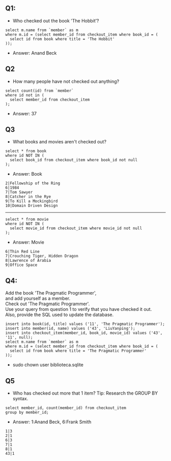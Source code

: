 ## Q1:
- Who checked out the book 'The Hobbit’?
```sqlite
select m.name from `member` as m 
where m.id = (select member_id from checkout_item where book_id = (
  select id from book where title = 'The Hobbit'
));
```
- Answer: Anand Beck
## Q2
- How many people have not checked out anything?
```sqlite
select count(id) from `member`
where id not in (
  select member_id from checkout_item 
);
```
- Answer: 37

## Q3
- What books and movies aren't checked out?

```sqlite
select * from book
where id NOT IN (
  select book_id from checkout_item where book_id not null 
);
```
- Answer: Book
```
2|Fellowship of the Ring
6|1984
7|Tom Sawyer
8|Catcher in the Rye
9|To Kill a Mockingbird
10|Domain Driven Design
```
---
```sqlite
select * from movie
where id NOT IN (
  select movie_id from checkout_item where movie_id not null 
);

```
- Answer: Movie
```
6|Thin Red Line
7|Crouching Tiger, Hidden Dragon
8|Lawrence of Arabia
9|Office Space
```

## Q4:
Add the book 'The Pragmatic Programmer',   
and add yourself as a member.   
Check out 'The Pragmatic Programmer'.   
Use your query from question 1 to verify that you have checked it out.   
Also, provide the SQL used to update the database.  
```sqlite
insert into book(id, title) values ('11', 'The Pragmatic Programmer');
insert into member(id, name) values ('43', 'LiuYanping');
insert into checkout_item(member_id, book_id, movie_id) values ('43', '11', null);
select m.name from `member` as m 
where m.id = (select member_id from checkout_item where book_id = (
  select id from book where title = 'The Pragmatic Programmer'
));

```

- sudo chown user biblioteca.sqlite


## Q5
- Who has checked out more that 1 item? 
Tip: Research the GROUP BY syntax.

```sqlite
select member_id, count(member_id) from checkout_item
group by member_id;

```
- Answer: 1:Anand Beck, 6:Frank Smith
```
1|3
2|1
6|3
7|1
8|1
43|1
```